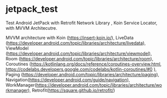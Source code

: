 # jetpack_test
Test Android JetPack with Retrofit Network Library , Koin Service Locator, with MVVM Architecutre.

MVVM architecture with 
Koin (https://insert-koin.io/), 
LiveData (https://developer.android.com/topic/libraries/architecture/livedata),
ViewModel (https://developer.android.com/topic/libraries/architecture/viewmodel), 
Room (https://developer.android.com/topic/libraries/architecture/room), 
Coroutines (https://kotlinlang.org/docs/reference/coroutines-overview.html, https://codelabs.developers.google.com/codelabs/kotlin-coroutines/#0 ), 
Paging (https://developer.android.com/topic/libraries/architecture/paging), 
Navigation(https://developer.android.com/guide/navigation), 
WorkManager(https://developer.android.com/topic/libraries/architecture/workmanager),
Retrofit(https://square.github.io/retrofit/)
